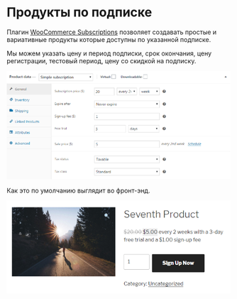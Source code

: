 # Продукты по подписке

Плагин [WooCommerce Subscriptions](#) позволяет создавать простые и вариативные продукты которые доступны по указанной подписке.

Мы можем указать цену и период подписки, срок окончания, цену регистрации, тестовый период, цену со скидкой на подписку.

![subscription-product.png](img/subscription-product.png)

Как это по умолчанию выглядит во фронт-энд.

![subscription-product-front-end.png](img/subscription-product-front-end.png)